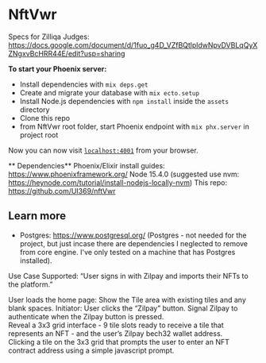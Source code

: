 # NftVwr

Specs for Zilliqa Judges: https://docs.google.com/document/d/1fuo_g4D_VZfBQtlpldwNpvDVBLqQyXZNgxvBcHRR44E/edit?usp=sharing



**To start your Phoenix server:**

  * Install dependencies with `mix deps.get`
  * Create and migrate your database with `mix ecto.setup`
  * Install Node.js dependencies with `npm install` inside the `assets` directory
  * Clone this repo
  * from NftVwr root folder, start Phoenix endpoint with `mix phx.server` in project root

Now you can now visit [`localhost:4001`](http://localhost:4001) from your browser.

** Dependencies**
Phoenix/Elixir install guides: https://www.phoenixframework.org/
Node 15.4.0 (suggested use nvm: https://heynode.com/tutorial/install-nodejs-locally-nvm)
This repo: https://github.com/UI369/nftVwr

## Learn more
  * Postgres: https://www.postgresql.org/ 
  (Postgres - not needed for the project, but just incase there are dependencies I neglected to remove from core engine. I've only tested on a machine that has Postgres installed).

Use Case Supported:
“User signs in with Zilpay and imports their NFTs to the platform.” 

User loads the home page: Show the Tile area with existing tiles and any blank spaces. 
Initiator: User clicks the “Zilpay” button.
Signal Zilpay to authenticate when the Zilpay button is pressed.  
Reveal a 3x3 grid interface - 9 tile slots ready to receive a tile that represents an NFT - and the user’s Zilpay bech32 wallet address.  
Clicking a tile on the 3x3 grid that prompts the user to enter an NFT contract address using a simple javascript prompt. 
